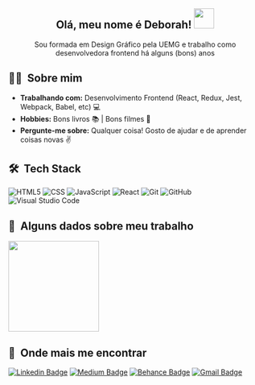 <h2 align="center">Olá, meu nome é Deborah! <img src="https://media.giphy.com/media/WUlplcMpOCEmTGBtBW/giphy.gif" width="40px"></h2>

<p align="center">Sou formada em Design Gráfico pela UEMG e trabalho como desenvolvedora frontend há alguns (bons) anos</p>

## 👩‍💻 &nbsp;Sobre mim

-  **Trabalhando com:**  Desenvolvimento Frontend (React, Redux, Jest, Webpack, Babel, etc) 💻
-  **Hobbies:** Bons livros :books: | Bons filmes 🎥
-  **Pergunte-me sobre:** Qualquer coisa! Gosto de ajudar e de aprender coisas novas ✌️

## 🛠 &nbsp;Tech Stack

  ![HTML5](https://img.shields.io/badge/-HTML5-333333?style=flat&logo=HTML5)
  ![CSS](https://img.shields.io/badge/-CSS-333333?style=flat&logo=CSS3&logoColor=1572B6)
  ![JavaScript](https://img.shields.io/badge/-JavaScript-333333?style=flat&logo=javascript)
  ![React](https://img.shields.io/badge/-React-333333?style=flat&logo=react)
  ![Git](https://img.shields.io/badge/-Git-333333?style=flat&logo=git)
  ![GitHub](https://img.shields.io/badge/-GitHub-333333?style=flat&logo=github)
  ![Visual Studio Code](https://img.shields.io/badge/-Visual%20Studio%20Code-333333?style=flat&logo=visual-studio-code&logoColor=007ACC)

## 💁 &nbsp;Alguns dados sobre meu trabalho 

<a href="https://github.com/dehmirandac2">
    <img height="180em" src="https://github-readme-stats.vercel.app/api?username=dehmirandac2&theme=buefy&show_icons=true" />
</a>

## 📍 &nbsp;Onde mais me encontrar

[![Linkedin Badge](https://img.shields.io/badge/-Linkedin-4169E1?style=flat-square&logo=Linkedin&logoColor=white&&link=https://www.linkedin.com/in/deborah-miranda-13721a37/)](https://www.linkedin.com/in/deborah-miranda-13721a37/)
[![Medium Badge](https://img.shields.io/badge/-Medium-000?style=flat-square&logo=Medium&logoColor=white&&link=https://medium.com/@dehmirandac2)](https://medium.com/@dehmirandac2)
[![Behance Badge](https://img.shields.io/badge/-Behance-0057ff?style=flat-square&logo=Behance&logoColor=white&&link=https://www.behance.net/deborahmiranda/)](https://www.behance.net/deborahmiranda)
[![Gmail Badge](https://img.shields.io/badge/-Gmail-c14438?style=flat-square&logo=Gmail&logoColor=white&link=mailto:dehmirandac2@gmail.com)](mailto:dehmirandac2@gmail.com)

